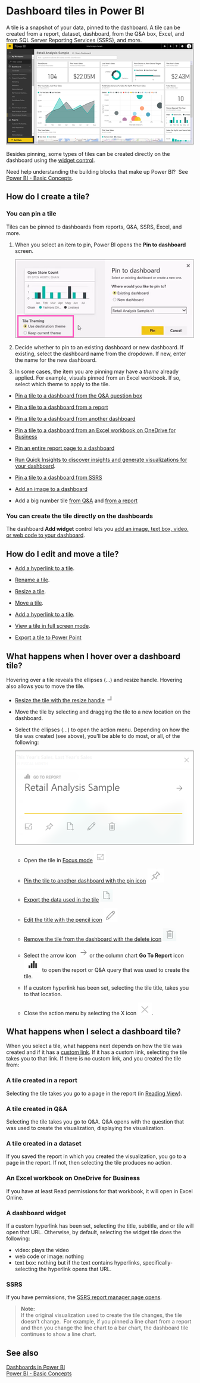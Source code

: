 ﻿<properties
   pageTitle="Dashboard tiles in Power BI"
   description="All about dashboard tiles in Power BI"
   services="powerbi"
   documentationCenter=""
   authors="mihart"
   manager="mblythe"
   editor=""
   tags=""/>

<tags
   ms.service="powerbi"
   ms.devlang="NA"
   ms.topic="article"
   ms.tgt_pltfrm="NA"
   ms.workload="powerbi"
   ms.date="02/02/2016"  
   ms.author="mihart"/>

# Dashboard tiles in Power BI  

A tile is a snapshot of your data, pinned to the dashboard. A tile can be created from a report, dataset, dashboard, from the Q&A box, Excel, and from SQL Server Reporting Services (SSRS), and more.  
![](media/powerbi-service-dashboard-tiles/PBI_DashFull.png)

Besides pinning, some types of tiles can be created directly on the dashboard using the [widget control](powerbi-service-add-a-widget-to-a-dashboard.md).

Need help understanding the building blocks that make up Power BI?  See [Power BI - Basic Concepts](powerbi-service-basic-concepts.md).


## How do I create a tile?
### You can pin a tile

Tiles can be pinned to dashboards from reports, Q&A, SSRS, Excel, and more.

1. When you select an item to pin, Power BI opens the **Pin to dashboard** screen.

    ![](media/powerbi-service-dashboard-tiles/PBI_themes2.png)

2. Decide whether to pin to an existing dashboard or new dashboard. If existing, select the dashboard name from the dropdown.  If new, enter the name for the new dashboard.

3. In some cases, the item you are pinning may have a *theme* already applied.  For example, visuals pinned from an Excel workbook. If so, select which theme to apply to the tile.


  -   [Pin a tile to a dashboard from the Q&A question box](powerbi-service-pin-a-tile-to-a-dashboard-from-the-question-box.md)

  -   [Pin a tile to a dashboard from a report](powerbi-service-pin-a-tile-to-a-dashboard-from-a-report.md)

  -   [Pin a tile to a dashboard from another dashboard](powerbi-pin-a-tile-from-one-dashboard-to-another.md)

  - [Pin a tile to a dashboard from an Excel workbook on OneDrive for Business](powerbi-service-pin-a-tile-to-a-dashboard-from-excel.md)

  - [Pin an entire report page to a dashboard](powerbi-service-pin-a-tile-to-a-dashboard-from-a-report.md)

  - [Run Quick Insights to discover insights and generate visualizations for your dashboard](powerbi-service-auto-insights.md).

  -   [Pin a tile to a dashboard from SSRS](https://msdn.microsoft.com/library/mt604784.aspx)

  -   [Add an image to a dashboard](powerbi-service-add-a-widget-to-a-dashboard.md)

  -   Add a big number tile [from Q&A](powerbi-service-create-a-big-number-tile-for-a-dashboard.md) and [from a report](powerbi-service-create-a-big-number-tile-from-a-power-bi-report.md)

### You can create the tile directly on the dashboards
The dashboard **Add widget** control lets you [add an image, text box, video, or web code to your dashboard](powerbi-service-add-a-widget-to-a-dashboard.md).

## How do I edit and move a tile?
-   [Add a hyperlink to a tile](powerbi-service-edit-a-tile-in-a-dashboard.md).

-   [Rename a tile](powerbi-service-edit-a-tile-in-a-dashboard.md). 

-   [Resize a tile](powerbi-service-edit-a-tile-in-a-dashboard.md). 

-   [Move a tile](powerbi-service-edit-a-tile-in-a-dashboard.md). 

-   [Add a hyperlink to a tile](powerbi-service-edit-a-tile-in-a-dashboard.md).

-   [View a tile in full screen mode](powerbi-service-edit-a-tile-in-a-dashboard.md). 

-   [Export a tile to Power Point](http://blogs.msdn.com/b/powerbidev/archive/2015/09/28/integrating-power-bi-tiles-into-office-documents.aspx)

## What happens when I hover over a dashboard tile?  

Hovering over a tile reveals the ellipses (...) and resize handle. Hovering also allows you to move the tile.

- [Resize the tile with the resize handle](powerbi-service-edit-a-tile-in-a-dashboard) ![](media/powerbi-service-dashboard-tiles/resize-handle.jpg)

- Move the tile by selecting and dragging the tile to a new location on the dashboard.

- Select the ellipses (...) to open the action menu. Depending on how the tile was created (see above), you'll be able to do most, or all, of the following:

  ![](media/powerbi-service-dashboard-tiles/tile-menu.png)

  - Open the tile in [Focus mode](powerbi-service-display-dash-in-focus-mode.md) ![](media/powerbi-service-dashboard-tiles/fullscreen-icon.jpg)

  - [Pin the tile to another dashboard with the pin icon](powerbi-service-pin-a-tile-from-one-dashboard-to-another.md)
 ![](media/powerbi-service-dashboard-tiles/pin-icon.jpg)

  - [Export the data used in the tile](powerbi-service-export-data.md)
  ![](media/powerbi-service-dashboard-tiles/export-icon.png)

  - [Edit the title with the pencil icon](powerbi-service-edit-a-tile-in-a-dashboard.md)
 ![](media/powerbi-service-dashboard-tiles/pencil-icon.jpg)

  - [Remove the tile from the dashboard with the delete icon](powerbi-service-edit-a-tile-in-a-dashboard.md)
 ![](media/powerbi-service-dashboard-tiles/trash-icon.png)

  - Select the arrow icon ![](media/powerbi-service-dashboard-tiles/goto-report.png) or the column chart **Go To Report** icon ![](media/powerbi-service-dashboard-tiles/chart-icon.jpg) to open the report or Q&A query that was used to create the tile.

  - If a custom hyperlink has been set, selecting the tile title, takes you to that location.

  - Close the action menu by selecting the X icon ![](media/powerbi-service-dashboard-tiles/delete-icon.jpg).

## What happens when I select a dashboard tile?  
When you select a tile, what happens next depends on how the tile was created and if it has a [custom link](powerbi-service-edit-a-tile-in-a-dashboard.md). If it has a custom link, selecting the tile takes you to that link. If there is no custom link, and you created the tile from:

### A tile created in a report

Selecting the tile takes you go to a page in the report (in [Reading View](powerbi-service-interact-with-a-report-in-reading-view.md)).

### A tile created in Q&A

Selecting the tile takes you go to Q&A. Q&A opens with the question that was used to create the visualization, displaying the visualization.

### A tile created in a dataset

If you saved the report in which you created the visualization, you go to a page in the report. If not, then selecting the tile produces no action.

### An Excel workbook on OneDrive for Business
If you have at least Read permissions for that workbook, it will open in Excel Online.

### A dashboard widget

If a custom hyperlink has been set, selecting the title, subtitle, and or tile will open that URL.  Otherwise, by default, selecting the widget tile does the following:

  - video: plays the video
  - web code or image: nothing
  - text box: nothing but if the text contains hyperlinks, specifically-selecting the hyperlink opens that URL.

### SSRS
If you have permissions, the [SSRS report manager page opens](https://msdn.microsoft.com/library/mt604784.aspx).

 >**Note:**  
 >If the original visualization used to create the tile changes, the tile doesn't change.  For example, if you pinned a line chart from a report and then you change the line chart to a bar chart, the dashboard tile continues to show a line chart.

## See also  
[Dashboards in Power BI](powerbi-service-dashboards.md)  
[Power BI - Basic Concepts](powerbi-service-basic-concepts.md)  
